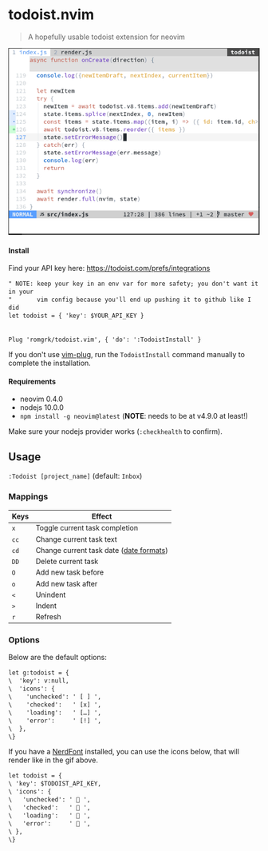 # todoist.nvim

> A hopefully usable todoist extension for neovim

![alt text](./static/demo.gif)

#### Install

Find your API key here: https://todoist.com/prefs/integrations

```vim
" NOTE: keep your key in an env var for more safety; you don't want it in your
"       vim config because you'll end up pushing it to github like I did
let todoist = { 'key': $YOUR_API_KEY }


Plug 'romgrk/todoist.vim', { 'do': ':TodoistInstall' }
```

If you don't use [vim-plug](https://github.com/junegunn/vim-plug), run the `TodoistInstall`
command manually to complete the installation.

#### Requirements

 - neovim 0.4.0
 - nodejs 10.0.0
 - `npm install -g neovim@latest` (**NOTE**: needs to be at v4.9.0 at least!)

Make sure your nodejs provider works (`:checkhealth` to confirm).

## Usage

`:Todoist [project_name]` (default: `Inbox`)

### Mappings

|Keys|Effect|
|---|---|
|`x`|Toggle current task completion|
|`cc`|Change current task text|
|`cd`|Change current task date ([date formats](https://get.todoist.help/hc/en-us/articles/205325931-Due-Dates-Times))|
|`DD`|Delete current task|
|`O`|Add new task before|
|`o`|Add new task after|
|`<`|Unindent|
|`>`|Indent|
|`r`|Refresh|

### Options

Below are the default options:

```vim
let g:todoist = {
\  'key': v:null,
\  'icons': {
\    'unchecked': ' [ ] ',
\    'checked':   ' [x] ',
\    'loading':   ' […] ',
\    'error':     ' [!] ',
\  },
\}
```

If you have a [NerdFont](https://www.nerdfonts.com/) installed, you can use the icons
below, that will render like in the gif above.

```vim
let todoist = {
\ 'key': $TODOIST_API_KEY,
\ 'icons': {
\   'unchecked': '  ',
\   'checked':   '  ',
\   'loading':   '  ',
\   'error':     '  ',
\ },
\}
```
